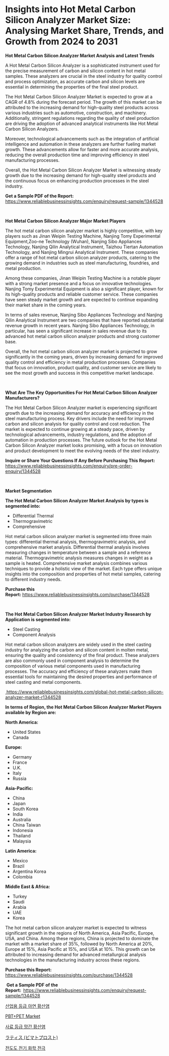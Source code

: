 <p><h1>Insights into Hot Metal Carbon Silicon Analyzer Market Size: Analysing Market Share, Trends, and Growth from 2024 to 2031</h1></p><p><strong>Hot Metal Carbon Silicon Analyzer Market Analysis and Latest Trends</strong></p>
<p><p>A Hot Metal Carbon Silicon Analyzer is a sophisticated instrument used for the precise measurement of carbon and silicon content in hot metal samples. These analyzers are crucial in the steel industry for quality control and process optimization, as accurate carbon and silicon levels are essential in determining the properties of the final steel product.</p><p>The Hot Metal Carbon Silicon Analyzer Market is expected to grow at a CAGR of 4.8% during the forecast period. The growth of this market can be attributed to the increasing demand for high-quality steel products across various industries such as automotive, construction, and machinery. Additionally, stringent regulations regarding the quality of steel production are driving the adoption of advanced analytical instruments like Hot Metal Carbon Silicon Analyzers.</p><p>Moreover, technological advancements such as the integration of artificial intelligence and automation in these analyzers are further fueling market growth. These advancements allow for faster and more accurate analysis, reducing the overall production time and improving efficiency in steel manufacturing processes.</p><p>Overall, the Hot Metal Carbon Silicon Analyzer Market is witnessing steady growth due to the increasing demand for high-quality steel products and the continuous focus on enhancing production processes in the steel industry.</p></p>
<p><strong>Get a Sample PDF of the Report:&nbsp;</strong> <a href="https://www.reliablebusinessinsights.com/enquiry/request-sample/1344528">https://www.reliablebusinessinsights.com/enquiry/request-sample/1344528</a></p>
<p>&nbsp;</p>
<p><strong>Hot Metal Carbon Silicon Analyzer Major Market Players</strong></p>
<p><p>The hot metal carbon silicon analyzer market is highly competitive, with key players such as Jinan Weipin Testing Machine, Nanjing Tomy Experimental Equipment,Zoo-ne Technology (Wuhan), Nanjing Sibo Appliances Technology, Nanjing Qilin Analytical Instrument, Taizhou Tiertan Automation Technology, and Nanjing Mingrui Analytical Instrument. These companies offer a range of hot metal carbon silicon analyzer products, catering to the growing demand in industries such as steel manufacturing, foundries, and metal production.</p><p>Among these companies, Jinan Weipin Testing Machine is a notable player with a strong market presence and a focus on innovative technologies. Nanjing Tomy Experimental Equipment is also a significant player, known for its high-quality products and reliable customer service. These companies have seen steady market growth and are expected to continue expanding their market share in the coming years.</p><p>In terms of sales revenue, Nanjing Sibo Appliances Technology and Nanjing Qilin Analytical Instrument are two companies that have reported substantial revenue growth in recent years. Nanjing Sibo Appliances Technology, in particular, has seen a significant increase in sales revenue due to its advanced hot metal carbon silicon analyzer products and strong customer base.</p><p>Overall, the hot metal carbon silicon analyzer market is projected to grow significantly in the coming years, driven by increasing demand for improved quality control and efficiency in metal production processes. Companies that focus on innovation, product quality, and customer service are likely to see the most growth and success in this competitive market landscape.</p></p>
<p>&nbsp;</p>
<p><strong>What Are The Key Opportunities For Hot Metal Carbon Silicon Analyzer Manufacturers?</strong></p>
<p><p>The Hot Metal Carbon Silicon Analyzer market is experiencing significant growth due to the increasing demand for accuracy and efficiency in the steel manufacturing process. Key drivers include the need for improved carbon and silicon analysis for quality control and cost reduction. The market is expected to continue growing at a steady pace, driven by technological advancements, industry regulations, and the adoption of automation in production processes. The future outlook for the Hot Metal Carbon Silicon Analyzer market looks promising, with a focus on innovation and product development to meet the evolving needs of the steel industry.</p></p>
<p><strong>Inquire or Share Your Questions If Any Before Purchasing This Report:</strong> <a href="https://www.reliablebusinessinsights.com/enquiry/pre-order-enquiry/1344528">https://www.reliablebusinessinsights.com/enquiry/pre-order-enquiry/1344528</a></p>
<p>&nbsp;</p>
<p><strong>Market Segmentation</strong></p>
<p><strong>The Hot Metal Carbon Silicon Analyzer Market Analysis by types is segmented into:</strong></p>
<p><ul><li>Differential Thermal</li><li>Thermogravimetric</li><li>Comprehensive</li></ul></p>
<p><p>Hot metal carbon silicon analyzer market is segmented into three main types: differential thermal analysis, thermogravimetric analysis, and comprehensive market analysis. Differential thermal analysis involves measuring changes in temperature between a sample and a reference material. Thermogravimetric analysis measures changes in weight as a sample is heated. Comprehensive market analysis combines various techniques to provide a holistic view of the market. Each type offers unique insights into the composition and properties of hot metal samples, catering to different industry needs.</p></p>
<p><strong>Purchase this Report:&nbsp;</strong><a href="https://www.reliablebusinessinsights.com/purchase/1344528">https://www.reliablebusinessinsights.com/purchase/1344528</a></p>
<p>&nbsp;</p>
<p><strong>The Hot Metal Carbon Silicon Analyzer Market Industry Research by Application is segmented into:</strong></p>
<p><ul><li>Steel Casting</li><li>Component Analysis</li></ul></p>
<p><p>Hot metal carbon silicon analyzers are widely used in the steel casting industry for analyzing the carbon and silicon content in molten metal, ensuring the quality and consistency of the final product. These analyzers are also commonly used in component analysis to determine the composition of various metal components used in manufacturing processes. The accuracy and efficiency of these analyzers make them essential tools for maintaining the desired properties and performance of steel casting and metal components.</p></p>
<p><a href="https://www.reliablebusinessinsights.com/global-hot-metal-carbon-silicon-analyzer-market-r1344528">&nbsp;https://www.reliablebusinessinsights.com/global-hot-metal-carbon-silicon-analyzer-market-r1344528</a></p>
<p><strong>In terms of Region, the Hot Metal Carbon Silicon Analyzer Market Players available by Region are:</strong></p>
<p>
    <p> <strong> North America: </strong>
        <ul>
            <li>United States</li>
            <li>Canada</li>
        </ul>
        </p> 
    <p> <strong> Europe: </strong>
        <ul>
            <li>Germany</li>
            <li>France</li>
            <li>U.K.</li>
            <li>Italy</li>
            <li>Russia</li>
        </ul>
        </p> 
    <p> <strong> Asia-Pacific: </strong>
        <ul>
            <li>China</li>
            <li>Japan</li>
            <li>South Korea</li>
            <li>India</li>
            <li>Australia</li>
            <li>China Taiwan</li>
            <li>Indonesia</li>
            <li>Thailand</li>
            <li>Malaysia</li>
        </ul>
        </p> 
    <p> <strong> Latin America: </strong>
        <ul>
            <li>Mexico</li>
            <li>Brazil</li>
            <li>Argentina Korea</li>
            <li>Colombia</li>
        </ul>
        </p> 
    <p> <strong> Middle East & Africa: </strong>
        <ul>
            <li>Turkey</li>
            <li>Saudi</li>
            <li>Arabia</li>
            <li>UAE</li>
            <li>Korea</li>
        </ul>
    </p>
    </p>
<p><p>The hot metal carbon silicon analyzer market is expected to witness significant growth in the regions of North America, Asia Pacific, Europe, USA, and China. Among these regions, China is projected to dominate the market with a market share of 35%, followed by North America at 20%, Europe at 15%, Asia Pacific at 15%, and USA at 10%. This growth can be attributed to increasing demand for advanced metallurgical analysis technologies in the manufacturing industry across these regions.</p></p>
<p><strong>Purchase this Report: </strong><a href="https://www.reliablebusinessinsights.com/purchase/1344528">https://www.reliablebusinessinsights.com/purchase/1344528</a></p>
<p>&nbsp;<strong>Get a Sample PDF of the Report:&nbsp;&nbsp;</strong><a href="https://www.reliablebusinessinsights.com/enquiry/request-sample/1344528">https://www.reliablebusinessinsights.com/enquiry/request-sample/1344528</a></p>
<p><strong></strong></p>
<p><p><a href="https://github.com/AlexanderElliott1993/Market-Research-Report-List-1/blob/main/206039391402.md">산업용 등급 아연 황산염</a></p><p><a href="https://github.com/sofayahoo2023/Market-Research-Report-List-4/blob/main/pbtpet-market.md">PBT+PET Market</a></p><p><a href="https://github.com/bbbexter1/Market-Research-Report-List-1/blob/main/937212091401.md">사료 등급 망간 황산염</a></p><p><a href="https://github.com/CarlieShields/Market-Research-Report-List-1/blob/main/1124144100101.md">ラティス (ビマトプロスト)</a></p><p><a href="https://medium.com/@crumbles67678/%EC%A0%84%EB%8F%84%EC%84%B1-%EC%A0%84%EA%B8%B0%ED%99%94%ED%95%99-%EC%A0%84%EA%B7%B9-%EC%8B%9C%EC%9E%A5%EC%9D%80-%EC%8B%9C%EC%9E%A5-%EC%A0%90%EC%9C%A0%EC%9C%A8-%EC%8B%9C%EC%9E%A5-%EB%8F%99%ED%96%A5-%EB%B0%8F-%EC%8B%9C%EC%9E%A5-%EC%84%B1%EC%9E%A5%EC%97%90-%EA%B4%80%ED%95%9C-%EC%A0%95%EB%B3%B4%EB%A5%BC-%EC%A0%9C%EA%B3%B5%ED%95%A9%EB%8B%88%EB%8B%A4-c94e1834d431">전도도 전기 화학 전극</a></p></p>